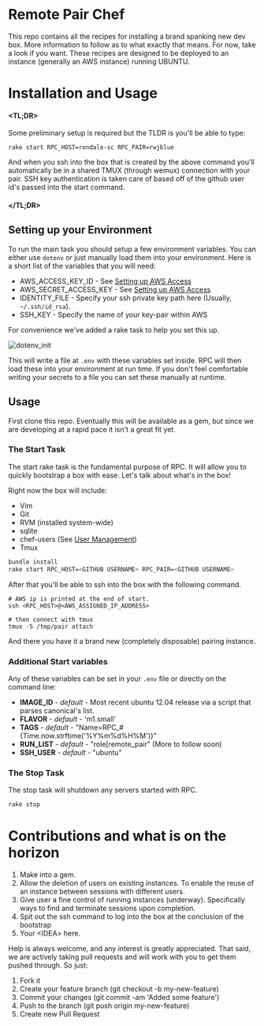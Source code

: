 # Remote Pair Chef

This repo contains all the recipes for installing a brand spanking new dev box.  More information to follow as to what exactly that means.  For now, take a look if you want. These recipes are designed to be deployed to an instance (generally an AWS instance) running UBUNTU.

# Installation and Usage


#### \<TL;DR\>

Some preliminary setup is required but the TLDR is you'll be able to type:

```
rake start RPC_HOST=rondale-sc RPC_PAIR=rwjblue
```

And when you ssh into the box that is created by the above command you'll automatically be in a shared TMUX (through wemux) connection with your pair.  SSH key authentication is taken care of based off of the github user id's passed into the start command.

#### \</TL;DR\>

## Setting up your Environment

To run the main task you should setup a few environment variables. You can either use `dotenv` or just manually load them into your environment. Here is a short list of the variables that you will need:

* AWS_ACCESS_KEY_ID - See [Setting up AWS Access](https://github.com/rondale-sc/remote_pair_chef/wiki/AWS-Access)
* AWS_SECRET_ACCESS_KEY - See [Setting up AWS Access](https://github.com/rondale-sc/remote_pair_chef/wiki/AWS-Access)
* IDENTITY_FILE - Specify your ssh private key path here (Usually, `~/.ssh/id_rsa`).
* SSH_KEY - Specify the name of your key-pair within AWS

For convenience we've added a rake task to help you set this up.

![dotenv_init](http://i.imgur.com/V75DCqF.png)

This will write a file at `.env` with these variables set inside.  RPC will then load these into your environment at run time.  If you don't feel comfortable writing your secrets to a file you can set these manually at runtime.  

## Usage

First clone this repo.  Eventually this will be available as a gem, but since we are developing at a rapid pace it isn't a great fit yet.

### The Start Task

The start rake task is the fundamental purpose of RPC.  It will allow you to quickly bootstrap a box with ease.  Let's talk about what's in the box!

Right now the box will include:

* Vim
* Git
* RVM (installed system-wide)
* sqlite
* chef-users (See [User Management](https://github.com/rondale-sc/remote_pair_chef/wiki/User-Management))
* Tmux

```sh
bundle install
rake start RPC_HOST=<GITHUB USERNAME> RPC_PAIR=<GITHUB USERNAME>
```

After that you'll be able to ssh into the box with the following command. 

```
# AWS ip is printed at the end of start.
ssh <RPC_HOST>@<AWS_ASSIGNED_IP_ADDRESS>

# then connect with tmux
tmux -S /tmp/pair attach
```

And there you have it a brand new (completely disposable) pairing instance.

### Additional Start variables

Any of these variables can be set in your `.env` file or directly on the command line:


* __IMAGE_ID__ - _default_ - Most recent ubuntu 12.04 release via a script that parses canonical's list.
* __FLAVOR__   - _default_ - 'm1.small'
* __TAGS__     - _default_ - "Name=RPC\_#{Time.now.strftime('%Y%m%d%H%M')}"
* __RUN_LIST__ - _default_ - "role[remote_pair"  (More to follow soon) 
* __SSH_USER__ - _default_ - "ubuntu"

### The Stop Task

The stop task will shutdown any servers started with RPC.

```sh
rake stop
```

# Contributions and what is on the horizon

1. Make into a gem.
2. Allow the deletion of users on existing instances. To enable the reuse of an instance between sessions with different users.
3. Give user a fine control of running instances (underway).  Specifically ways to find and terminate sessions upon completion.
4. Spit out the ssh command to log into the box at the conclusion of the bootstrap 
5. Your \<IDEA\> here.

Help is always welcome, and any interest is greatly appreciated.  That said, we are actively taking pull requests and will work with you to get them pushed through.  So just:

1. Fork it
2. Create your feature branch (git checkout -b my-new-feature)
3. Commit your changes (git commit -am 'Added some feature')
4. Push to the branch (git push origin my-new-feature)
5. Create new Pull Request
